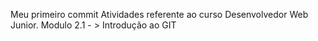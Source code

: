 Meu primeiro commit
Atividades referente ao curso Desenvolvedor Web Junior.
Modulo 2.1 - > Introdução ao GIT
